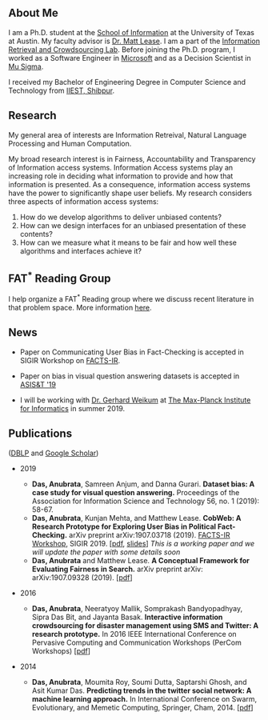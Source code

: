 ## About Me

I am a Ph.D. student at the [School of Information](https://www.ischool.utexas.edu/) at the University of Texas at Austin. My faculty advisor is [Dr. Matt Lease](https://www.ischool.utexas.edu/~ml/). I am a part of the [Information Retrieval and Crowdsourcing Lab](http://ir.ischool.utexas.edu/). Before joining the Ph.D. program, I worked as a Software Engineer in [Microsoft](https://www.microsoft.com/en-in/msidc/default.aspx) and as a Decision Scientist in [Mu Sigma](https://www.mu-sigma.com/). 

I received my Bachelor of Engineering Degree in Computer Science and Technology from [IIEST, Shibpur](http://www.iiests.ac.in/index.php).

## Research

My general area of interests are Information Retreival, Natural Language Processing and Human Computation. 

My broad research interest is in Fairness, Accountability and Transparency of Information access systems. Information Access systems play an increasing role in deciding what information to provide and how that information is presented. As a consequence, information access systems have the power to significantly shape user beliefs. My research considers three aspects of information access systems:

1. How do we develop algorithms to deliver unbiased contents?
2. How can we design interfaces for an unbiased presentation of these contents?
3. How can we measure what it means to be fair and how well these algorithms and interfaces achieve it?

## FAT<sup>*</sup> Reading Group
I help organize a FAT<sup>\*</sup> Reading group where we discuss recent literature in that problem space. More information [here](https://docs.google.com/document/d/1lmv4UtqeyjO0Mq5lf886cAZI9CEUjQe9o9zWJa5XxaA/edit).

## News

* Paper on Communicating User Bias in Fact-Checking is accepted in SIGIR Workshop on [FACTS-IR](https://fate-events.github.io/facts-ir/).

* Paper on bias in visual question answering datasets is accepted in [ASIS&T '19](https://www.asist.org/am19/)

* I will be working with [Dr. Gerhard Weikum](https://people.mpi-inf.mpg.de/~weikum/) at [The Max-Planck Institute for Informatics](https://www.mpi-inf.mpg.de/home/) in summer 2019. 

## Publications

([DBLP](https://dblp.uni-trier.de/pers/hd/d/Das:Anubrata) and [Google Scholar](https://scholar.google.com/citations?hl=en&user=zVcu-J4AAAAJ))
* 2019 
  * **Das, Anubrata**, Samreen Anjum, and Danna Gurari. **Dataset bias: A case study for visual question answering.** Proceedings of the Association for Information Science and Technology 56, no. 1 (2019): 58-67.
  * **Das, Anubrata**, Kunjan Mehta, and Matthew Lease. **CobWeb: A Research Prototype for Exploring User Bias in Political Fact-Checking.** arXiv preprint arXiv:1907.03718 (2019). [FACTS-IR Workshop](https://fate-events.github.io/facts-ir/), SIGIR 2019. [[pdf](https://arxiv.org/pdf/1907.03718.pdf), [slides](https://docs.google.com/presentation/d/17Px--Lp50Os95QVfuH6auGzdaZReM-CWjuGnDJVQDG8/edit?usp=sharing)] *This is a working paper and we will update the paper with some details soon*
  * **Das, Anubrata** and Matthew Lease. **A Conceptual Framework for Evaluating Fairness in Search.** arXiv preprint arXiv:	arXiv:1907.09328 (2019). [[pdf](https://arxiv.org/pdf/1907.09328.pdf)]


* 2016
  * **Das, Anubrata**, Neeratyoy Mallik, Somprakash Bandyopadhyay, Sipra Das Bit, and Jayanta Basak. **Interactive information crowdsourcing for disaster management using SMS and Twitter: A research prototype.** In 2016 IEEE International Conference on Pervasive Computing and Communication Workshops (PerCom Workshops) [[pdf](https://www.iimcal.ac.in/sites/all/files/pdfs/6-casper-iimc.pdf)]
  
* 2014
  * **Das, Anubrata**, Moumita Roy, Soumi Dutta, Saptarshi Ghosh, and Asit Kumar Das. **Predicting trends in the twitter social network: A machine learning approach.** In International Conference on Swarm, Evolutionary, and Memetic Computing, Springer, Cham, 2014. [[pdf](https://www.researchgate.net/profile/Soumi_Dutta/publication/294482813_Predicting_Trends_in_the_Twitter_Social_Network_A_Machine_Learning_Approach/links/5b14c6bc0f7e9b498108eebe/Predicting-Trends-in-the-Twitter-Social-Network-A-Machine-Learning-Approach.pdf)]
